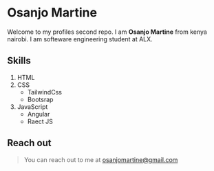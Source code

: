 # Osanjo Martine
Welcome to my profiles second repo.
I am **Osanjo Martine** from kenya nairobi.
I am softeware engineering student at ALX.

## Skills
1. HTML
2. CSS
    - TailwindCss
    - Bootsrap
3. JavaScript
    - Angular
    - Raect JS

## Reach out
> You can reach out to me at osanjomartine@gmail.com